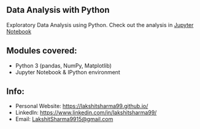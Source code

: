 ## Data Analysis with Python

Exploratory Data Analysis using Python. Check out the analysis in <a href="https://github.com/lakshitsharma99/Data-Analysis-with-Python/blob/main/Data%20Analysis%20with%20Python.ipynb">Jupyter Notebook</a>


## Modules covered:

* Python 3 (pandas, NumPy, Matplotlib)
* Jupyter Notebook & IPython environment 

## Info:

* Personal Website: <https://lakshitsharma99.github.io/>
* LinkedIn: <https://www.linkedin.com/in/lakshitsharma99/>
* Email: <a href="mailto:lakshitsharma9915@gmail.com">LakshitSharma9915@gmail.com</a>
